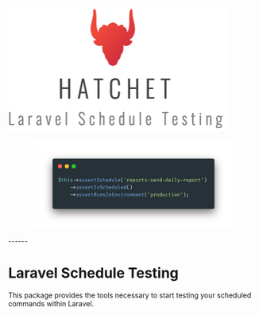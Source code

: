 <a href="https://hatchet.com.au" align="center">
    <img
        src="https://github.com/hatchetaustralia/laravel-schedule-testing/raw/main/docs/laravel-schedule-testing-logo.png" alt="Hatchet's Laravel Schedule Testing Package" width="439" height="250"
    />
</a>

<p align="center">
    <img src="https://github.com/hatchetaustralia/laravel-schedule-testing/raw/main/docs/example.png" alt="Laravel Schedule Testing Example" width="80%" />
</p>
------

# Laravel Schedule Testing
This package provides the tools necessary to start testing your scheduled commands within Laravel.
